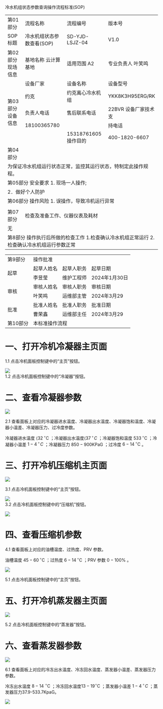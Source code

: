 冷水机组状态参数查询操作流程标准(SOP)  

<html><body><table><tr><td>第01部分</td><td>流程名称</td><td>流程编号</td><td>版本号</td></tr><tr><td>SOP标题</td><td>冷水机组状态参数查看(SOP)</td><td>SD-YJD-LSJZ-04</td><td>V1.0</td></tr><tr><td>第02部分 现场信息</td><td>基地名称 云计算基地</td><td>适用范围 A2</td><td>专业负责人 叶笑鸣</td></tr><tr><td rowspan="5">第03部分 设备信息</td><td>设备厂家</td><td>设备名称</td><td>设备型号</td></tr><tr><td>约克</td><td>约克离心冷水机组</td><td>YKK8K3H95ERG/RK</td></tr><tr><td>负责人电话</td><td>售后联系电话</td><td>22BVR 设备厂家技术支</td></tr><tr><td>18100365780</td><td></td><td>持电话</td></tr><tr><td></td><td>15318761605 操作目的</td><td>400-1820-6607</td></tr><tr><td>第04部分</td><td colspan="3"></td></tr><tr><td colspan="4">为保证冷水机组运行状态正常，监控其运行状态，特制定此操作规程。</td></tr><tr><td colspan="4">第05部分 安全要求 1. 现场一人操作;</td></tr><tr><td colspan="4">2．做好个人防护</td></tr><tr><td colspan="4">第06部分 操作风险 1. 误操作，导致冷机运行异常</td></tr><tr><td colspan="4"></td></tr><tr><td>第07部分</td><td colspan="3">检查及准备工作、仪器仪表及耗材</td></tr><tr><td>无</td><td colspan="3"></td></tr><tr><td colspan="4">第8部分 操作执行后所做的检查工作 1.检查确认冷水机组正常运行 2.检查确认冷水机组运行参数正常</td></tr></table></body></html>  

<html><body><table><tr><td>第9部分</td><td colspan="3">操作批准</td></tr><tr><td rowspan="2">起草</td><td>起草人姓名</td><td>起草人职务</td><td>起草日期</td></tr><tr><td>李昱莹</td><td>维护工程师</td><td>2024年1月30日</td></tr><tr><td rowspan="2">审核</td><td>审核人姓名</td><td>审核人职务</td><td>审核日期</td></tr><tr><td>叶笑鸣</td><td>运维部主管</td><td>2024年3月29</td></tr><tr><td rowspan="2">批准</td><td>批准人姓名</td><td>批准人职务</td><td>批准日期</td></tr><tr><td>曹荣鑫</td><td>运维部主任</td><td>2024年3月29</td></tr><tr><td>第10部分</td><td colspan="3">本标准操作流程</td></tr></table></body></html>  

# 一、打开冷机冷凝器主页面  

1.1 点击冷机面板控制键中的“主页”按钮。  

![](images/e6ca71abb836c43348f0578a09a04624015bcfa5861fd5f51d7521c39fc08b25.jpg)  
1.2 点击冷机面板控制键中的“冷凝器”按钮。  

# 二、查看冷凝器参数  

![](images/d88ae566e75fa633d516cf56d59a6a2219be1d62f7669acf82d753b7d6df3b63.jpg)  

2.1 查看面板上对应的冷凝器进水温度、冷凝器出水温度、冷凝器饱和温度、冷凝器小温差、冷凝器压力、过冷度参数。  

冷凝器进水温度 $\langle32\,^{\circ}\mathrm{C}$ ；冷凝器出水温度$\langle37\,^{\circ}\!C$ ；冷凝器饱和温度 $533\,^{\circ}\mathrm{C}$ ；冷凝器小温差 $1{-}4\,^{\circ}\!C$ ；冷凝器压力 $850{-}900\mathrm{KPaG}$ ；过冷度 $6{-}14\,^{\circ}\mathrm{C}$ 。  

# 三、打开冷机压缩机主页面  

![](images/11a94148ea14aaf423186fcd5206730570686265e50e3a16592421b2f151f35b.jpg)  

3.1 点击冷机面板控制键中的“主页”按钮。  

![](images/c32fa73c9255edf7742985d40584cfbfa8f544162f70756c3be8533df1a50fc7.jpg)  
3.2 点击冷机面板控制键中的“压缩机”按钮。  

![](images/33ff4322d0cfca7af71c87dcffadeeb65136e6213a31204e9bb89911d70ff72e.jpg)  

# 四、查看压缩机参数  

4.1 查看面板上对应的油槽温度、过热度、PRV 参数。  

油槽温度 $45{-}60\,^{\circ}\mathrm{C}$ ；过热度 $6{-}14\,^{\circ}\mathrm{C}$ ；PRV 参数 $0{-}100\%$ 。  

![](images/577f83759034bdaac5358b8cdf75d6383e51534e831e083404de999d86d6554a.jpg)  

5.1 点击冷机面板控制键中的“主页”按钮。  

# 五、打开冷机蒸发器主页面  

![](images/49f3e4eec309d84e5fb77ca6641eafe470a672ec7a92b5e291f08198fadae844.jpg)  

5.2 点击冷机面板控制键中的“蒸发器”按钮。  

# 六、查看蒸发器参数  

![](images/ce421a6204c1084d2ed3a318f08582acce77f9a86cd9b44ee4e3f8aa14110d64.jpg)  

6.1 查看面板上对应的冷冻出水温度、冷冻回水温度、蒸发器小温差、蒸发器压力参数。  

冷冻出水温度 $8{-}14~^{\circ}\mathrm{C}$ ；冷冻回水温度$13{-}19^{\circ}\mathrm{C}$ ；蒸发器小温差 $1-4\,^{\circ}\!C$ ；蒸发器压力37.9-533.7KpaG。  

![](images/e2101cfc91d12547951081204710bcd7531200770a9ae48ba713ba55919a8a88.jpg)  